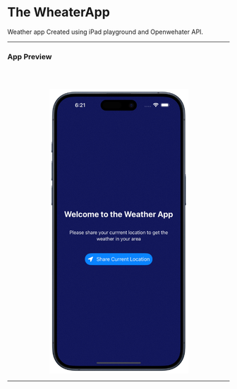 # The WheaterApp

Weather app Created using iPad playground and Openwehater API.
<br>

 ----------------------------------------------
 
### App Preview

<br>
<br>

<p align="center">
<img src="https://github.com/kadm91/assets/blob/main/WeatherApp.png"  width="315" height="645" /> 
</p>

 ----------------------------------------------

